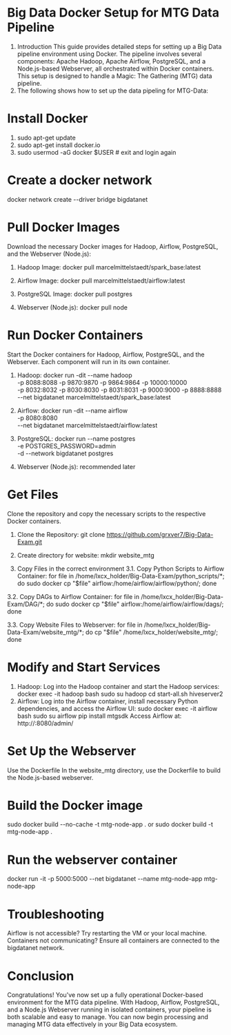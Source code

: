 # Big Data Docker Setup for MTG Data Pipeline

1. Introduction
This guide provides detailed steps for setting up a Big Data pipeline environment using Docker. The pipeline involves several components: Apache Hadoop, Apache Airflow, PostgreSQL, and a Node.js-based Webserver, all orchestrated within Docker containers. This setup is designed to handle a Magic: The Gathering (MTG) data pipeline.
2. The following shows how to set up the data pipeling for MTG-Data:

# Install Docker
1. sudo apt-get update
2. sudo apt-get install docker.io
3. sudo usermod -aG docker $USER # exit and login again

# Create a docker network
docker network create --driver bridge bigdatanet

# Pull Docker Images
Download the necessary Docker images for Hadoop, Airflow, PostgreSQL, and the Webserver (Node.js):

1. Hadoop Image:
docker pull marcelmittelstaedt/spark_base:latest

2. Airflow Image:
docker pull marcelmittelstaedt/airflow:latest

3. PostgreSQL Image:
docker pull postgres

4. Webserver (Node.js):
docker pull node

# Run Docker Containers
Start the Docker containers for Hadoop, Airflow, PostgreSQL, and the Webserver. Each component will run in its own container.

1. Hadoop:
docker run -dit --name hadoop \
  -p 8088:8088 -p 9870:9870 -p 9864:9864 -p 10000:10000 \
  -p 8032:8032 -p 8030:8030 -p 8031:8031 -p 9000:9000 -p 8888:8888 \
  --net bigdatanet marcelmittelstaedt/spark_base:latest
   
2. Airflow:
docker run -dit --name airflow \
  -p 8080:8080 \
  --net bigdatanet marcelmittelstaedt/airflow:latest
   
3. PostgreSQL:
docker run --name postgres \
  -e POSTGRES_PASSWORD=admin \
  -d --network bigdatanet postgres
4. Webserver (Node.js): recommended later

# Get Files
Clone the repository and copy the necessary scripts to the respective Docker containers.

1. Clone the Repository: git clone https://github.com/grxver7/Big-Data-Exam.git
2. Create directory for website: mkdir website_mtg

3. Copy Files in the correct environment
3.1. Copy Python Scripts to Airflow Container:
for file in /home/lxcx_holder/Big-Data-Exam/python_scripts/*; do
    sudo docker cp "$file" airflow:/home/airflow/airflow/python/; done

3.2. Copy DAGs to Airflow Container:
for file in /home/lxcx_holder/Big-Data-Exam/DAG/*; do
    sudo docker cp "$file" airflow:/home/airflow/airflow/dags/; done

3.3. Copy Website Files to Webserver:
for file in /home/lxcx_holder/Big-Data-Exam/website_mtg/*; do
    cp "$file" /home/lxcx_holder/website_mtg/; done

# Modify and Start Services

1. Hadoop:
Log into the Hadoop container and start the Hadoop services:
  docker exec -it hadoop bash
  sudo su hadoop
  cd
  start-all.sh
  hiveserver2
2. Airflow:
Log into the Airflow container, install necessary Python dependencies, and access the Airflow UI:
  sudo docker exec -it airflow bash
  sudo su airflow
  pip install mtgsdk
Access Airflow at: http://<external-ip-of-vm>:8080/admin/

# Set Up the Webserver
Use the Dockerfile
In the website_mtg directory, use the Dockerfile to build the Node.js-based webserver.

# Build the Docker image
sudo docker build --no-cache -t mtg-node-app .
or
sudo docker build -t mtg-node-app .

# Run the webserver container
docker run -it -p 5000:5000 --net bigdatanet --name mtg-node-app mtg-node-app

# Troubleshooting
Airflow is not accessible? Try restarting the VM or your local machine.
Containers not communicating? Ensure all containers are connected to the bigdatanet network.

# Conclusion
Congratulations! You've now set up a fully operational Docker-based environment for the MTG data pipeline. With Hadoop, Airflow, PostgreSQL, and a Node.js Webserver running in isolated containers, your pipeline is both scalable and easy to manage. You can now begin processing and managing MTG data effectively in your Big Data ecosystem.
